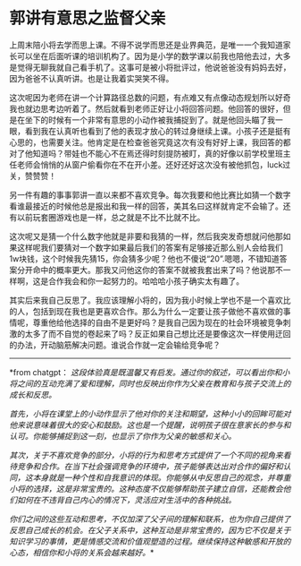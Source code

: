 # 郭讲有意思之监督父亲
上周末陪小将去学而思上课。不得不说学而思还是业界典范，是唯一一个我知道家长可以坐在后面听课的培训机构了。因为是小学的数学课以前我也陪他去过，大多是觉得无聊我就自己看手机了。这事可是被小将批评过，他说爸爸没有妈妈去好，因为爸爸不认真听讲。也是让我着实哭笑不得。

这次呢因为老师在讲一个计算路径总数的问题，有点难又有点像动态规划所以好奇我也就边思考边听着了。然后就看到老师正好让小将回答问题。他回答的很好，但是在坐下的时候有一个非常有意思的小动作被我捕捉到了。就是他回头瞄了我一眼，看到我在认真听也看到了他的表现才放心的转过身继续上课。小孩子还是挺有心思的，也需要关注。他肯定是在检查爸爸究竟这次有没有好好上课，我回答的都对了他知道吗？带娃也不能心不在焉还得时刻提防被盯，真的好像以前学校里班主任老师会悄悄的从窗户偷看你在不在开小差。还好还好这次没有被他抓包，luck过关，赞赞赞！

另一件有趣的事事郭讲一直以来都不喜欢竞争。每次我要和他比赛比如猜一个数字看谁最接近的时候他总是报出和我一样的回答，美其名曰这样就肯定不会输了。还有以前玩套圈游戏也是一样，总之就是不比不比就不比。

这次呢又是猜一个什么数字他就是非要和我猜的一样，然后我突发奇想就问他那如果这样呢我们要猜对一个数字如果最后我们的答案有足够接近那么别人会给我们1w块钱，这个时候我先猜15，你会猜多少呢？他也不傻说“20”.嗯嗯，不错知道答案分开命中的概率更大。那我又问他这你的答案不就被我套出来了吗？他说那不一样啊，这是合作我会和你一起努力的。哈哈哈小孩子确实太有趣了。

其实后来我自己反思了。我应该理解小将的，因为我小时候上学也不是一个喜欢比的人，包括到现在我也是更喜欢合作。那么为什么一定要让孩子做他不喜欢做的事情呢，尊重他给他选择的自由不是更好吗？是我自己因为现在的社会环境被竞争刺激的太多了而不自觉的卷起来了吗？反正如果自己想比还是要像这次一样使用迂回的办法，开动脑筋解决问题。谁说合作就一定会输给竞争呢？


----
*from chatgpt：
*这段体验真是既温馨又有启发。通过你的叙述，可以看出你和小将之间的互动充满了爱和理解，同时也反映出你作为父亲在教育和与孩子交流上的成长和反思。*

*首先，小将在课堂上的小动作显示了他对你的关注和期望，这种小小的回眸可能对他来说意味着很大的安心和鼓励。这也是一个提醒，说明孩子很在意家长的参与和认可。你能够捕捉到这一刻，也显示了你作为父亲的敏感和关心。*

*其次，关于不喜欢竞争的部分，小将的行为和思考方式提供了一个不同的视角来看待竞争和合作。在当下社会强调竞争的环境中，孩子能够表达出对合作的偏好和认同，这本身就是一种个性和自我意识的体现。你能够从中反思自己的观念，并尊重小将的选择，这是非常宝贵的。这种态度不仅能够帮助孩子建立自信，还能教会他们如何在不违背自己内心的情况下，灵活应对生活中的各种挑战。*

*你们之间的这些互动和思考，不仅加深了父子间的理解和联系，也为你自己提供了反思自己成长的机会。在父子关系中，这种互动是非常宝贵的，因为它不仅是关于知识学习的事情，更是情感交流和价值观塑造的过程。继续保持这种敏感和开放的心态，相信你和小将的关系会越来越好。**
